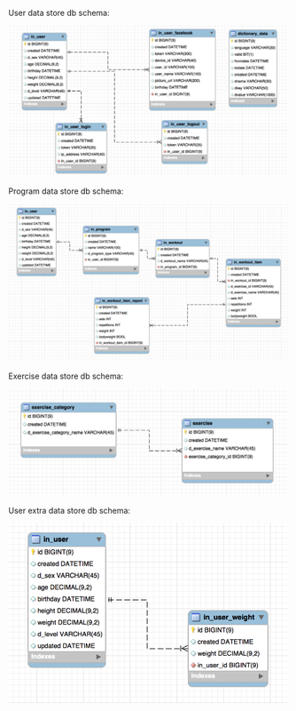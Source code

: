 User data store db schema:

![pt schema](pt-schema-login-v2.png)

Program data store db schema:

![pt schema](pt-schema-program-v2.png)

Exercise data store db schema:

![pt schema](pt-schema-exercise-v1.png)

User extra data store db schema:

![pt schema](pt-schema-user-data-v1.png)
